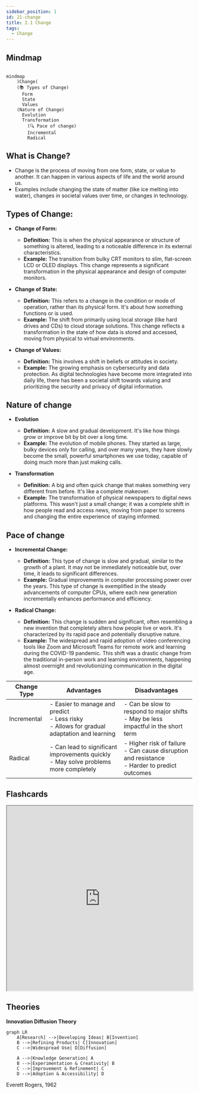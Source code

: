 ```yaml
---
sidebar_position: 1
id: 21-change
title: 2.1 Change
tags:
  - Change
---
```


## Mindmap

```mermaid

mindmap
	)Change(
    (📚 Types of Change)
      Form
      State
      Values
    (Nature of Change)
      Evolution
      Transformation
		(🔍 Pace of change)
        Incremental
        Radical
```

## What is Change?
  - Change is the process of moving from one form, state, or value to another. It can happen in various aspects of life and the world around us.
  - Examples include changing the state of matter (like ice melting into water), changes in societal values over time, or changes in technology.

## Types of Change:

- **Change of Form:**
  - **Definition:** This is when the physical appearance or structure of something is altered, leading to a noticeable difference in its external characteristics.
  - **Example:** The transition from bulky CRT monitors to slim, flat-screen LCD or OLED displays. This change represents a significant transformation in the physical appearance and design of computer monitors.

- **Change of State:**
  - **Definition:** This refers to a change in the condition or mode of operation, rather than its physical form. It's about how something functions or is used.
  - **Example:** The shift from primarily using local storage (like hard drives and CDs) to cloud storage solutions. This change reflects a transformation in the state of how data is stored and accessed, moving from physical to virtual environments.

- **Change of Values:**
  - **Definition:** This involves a shift in beliefs or attitudes in society.
  - **Example:** The growing emphasis on cybersecurity and data protection. As digital technologies have become more integrated into daily life, there has been a societal shift towards valuing and prioritizing the security and privacy of digital information.

## Nature of change

- **Evolution**
  - **Definition:** A slow and gradual development. It's like how things grow or improve bit by bit over a long time.
  - **Example:** The evolution of mobile phones. They started as large, bulky devices only for calling, and over many years, they have slowly become the small, powerful smartphones we use today, capable of doing much more than just making calls.

- **Transformation**
  - **Definition:** A big and often quick change that makes something very different from before. It's like a complete makeover.
  - **Example:** The transformation of physical newspapers to digital news platforms. This wasn't just a small change; it was a complete shift in how people read and access news, moving from paper to screens and changing the entire experience of staying informed.

## Pace of change

- **Incremental Change:**
  - **Definition:** This type of change is slow and gradual, similar to the growth of a plant. It may not be immediately noticeable but, over time, it leads to significant differences.
  - **Example:** Gradual improvements in computer processing power over the years. This type of change is exemplified in the steady advancements of computer CPUs, where each new generation incrementally enhances performance and efficiency.

- **Radical Change:**
  - **Definition:** This change is sudden and significant, often resembling a new invention that completely alters how people live or work. It's characterized by its rapid pace and potentially disruptive nature.
  - **Example:** The widespread and rapid adoption of video conferencing tools like Zoom and Microsoft Teams for remote work and learning during the COVID-19 pandemic. This shift was a drastic change from the traditional in-person work and learning environments, happening almost overnight and revolutionizing communication in the digital age.


| Change Type      | Advantages                                                                                       | Disadvantages                                                                                      |
|------------------|--------------------------------------------------------------------------------------------------|----------------------------------------------------------------------------------------------------|
| Incremental      | - Easier to manage and predict<br /> - Less risky<br /> - Allows for gradual adaptation and learning | - Can be slow to respond to major shifts<br /> - May be less impactful in the short term             |
| Radical          | - Can lead to significant improvements quickly<br /> - May solve problems more completely          | - Higher risk of failure<br /> - Can cause disruption and resistance<br /> - Harder to predict outcomes |

## Flashcards

<iframe src="https://quizlet.com/854762213/learn/embed?i=26rc5y&x=1jj1" height="500" width="100%"></iframe>

## Theories

**Innovation Diffusion Theory**

```mermaid
graph LR
    A[Research] -->|Developing Ideas| B[Invention]
    B -->|Refining Products| C[Innovation]
    C -->|Widespread Use| D[Diffusion]

    A -->|Knowledge Generation| A
    B -->|Experimentation & Creativity| B
    C -->|Improvement & Refinement| C
    D -->|Adoption & Accessibility| D
```
Everett Rogers, 1962
